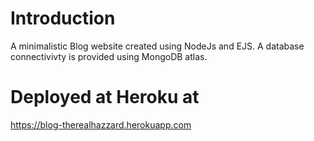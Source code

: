 # Introduction
A minimalistic Blog website created using NodeJs and EJS. A database connectivivty is provided using MongoDB atlas.

# Deployed at Heroku at
https://blog-therealhazzard.herokuapp.com

